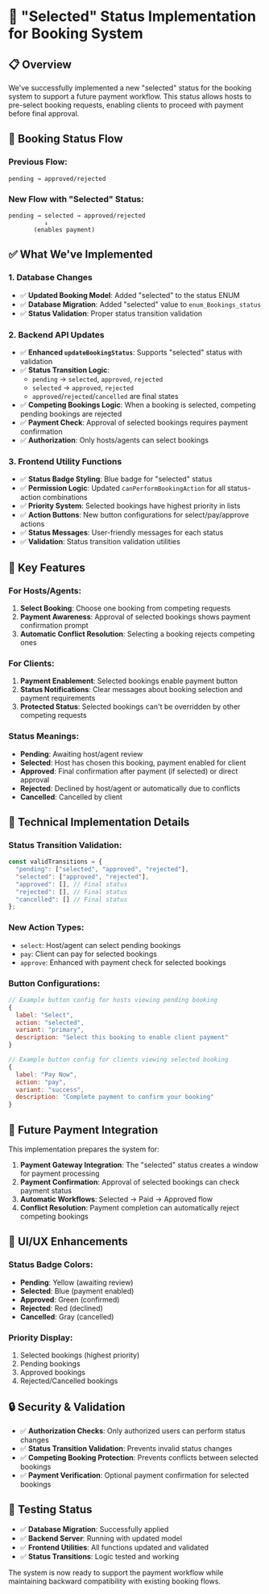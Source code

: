 # 🎯 "Selected" Status Implementation for Booking System

## 📋 **Overview**

We've successfully implemented a new "selected" status for the booking system to support a future payment workflow. This status allows hosts to pre-select booking requests, enabling clients to proceed with payment before final approval.

## 🔄 **Booking Status Flow**

### **Previous Flow:**
```
pending → approved/rejected
```

### **New Flow with "Selected" Status:**
```
pending → selected → approved/rejected
          ↓
       (enables payment)
```

## ✅ **What We've Implemented**

### **1. Database Changes**
- ✅ **Updated Booking Model**: Added "selected" to the status ENUM
- ✅ **Database Migration**: Added "selected" value to `enum_Bookings_status`
- ✅ **Status Validation**: Proper status transition validation

### **2. Backend API Updates**
- ✅ **Enhanced `updateBookingStatus`**: Supports "selected" status with validation
- ✅ **Status Transition Logic**: 
  - `pending` → `selected`, `approved`, `rejected`
  - `selected` → `approved`, `rejected`
  - `approved`/`rejected`/`cancelled` are final states
- ✅ **Competing Bookings Logic**: When a booking is selected, competing pending bookings are rejected
- ✅ **Payment Check**: Approval of selected bookings requires payment confirmation
- ✅ **Authorization**: Only hosts/agents can select bookings

### **3. Frontend Utility Functions**
- ✅ **Status Badge Styling**: Blue badge for "selected" status
- ✅ **Permission Logic**: Updated `canPerformBookingAction` for all status-action combinations
- ✅ **Priority System**: Selected bookings have highest priority in lists
- ✅ **Action Buttons**: New button configurations for select/pay/approve actions
- ✅ **Status Messages**: User-friendly messages for each status
- ✅ **Validation**: Status transition validation utilities

## 🎯 **Key Features**

### **For Hosts/Agents:**
1. **Select Booking**: Choose one booking from competing requests
2. **Payment Awareness**: Approval of selected bookings shows payment confirmation prompt
3. **Automatic Conflict Resolution**: Selecting a booking rejects competing ones

### **For Clients:**
1. **Payment Enablement**: Selected bookings enable payment button
2. **Status Notifications**: Clear messages about booking selection and payment requirements
3. **Protected Status**: Selected bookings can't be overridden by other competing requests

### **Status Meanings:**
- **Pending**: Awaiting host/agent review
- **Selected**: Host has chosen this booking, payment enabled for client
- **Approved**: Final confirmation after payment (if selected) or direct approval
- **Rejected**: Declined by host/agent or automatically due to conflicts
- **Cancelled**: Cancelled by client

## 🔧 **Technical Implementation Details**

### **Status Transition Validation:**
```javascript
const validTransitions = {
  "pending": ["selected", "approved", "rejected"],
  "selected": ["approved", "rejected"],
  "approved": [], // Final status
  "rejected": [], // Final status
  "cancelled": [] // Final status
};
```

### **New Action Types:**
- `select`: Host/agent can select pending bookings
- `pay`: Client can pay for selected bookings
- `approve`: Enhanced with payment check for selected bookings

### **Button Configurations:**
```javascript
// Example button config for hosts viewing pending booking
{
  label: "Select",
  action: "selected",
  variant: "primary",
  description: "Select this booking to enable client payment"
}

// Example button config for clients viewing selected booking
{
  label: "Pay Now",
  action: "pay", 
  variant: "success",
  description: "Complete payment to confirm your booking"
}
```

## 🚀 **Future Payment Integration**

This implementation prepares the system for:

1. **Payment Gateway Integration**: The "selected" status creates a window for payment processing
2. **Payment Confirmation**: Approval of selected bookings can check payment status
3. **Automatic Workflows**: Selected → Paid → Approved flow
4. **Conflict Resolution**: Payment completion can automatically reject competing bookings

## 🎨 **UI/UX Enhancements**

### **Status Badge Colors:**
- **Pending**: Yellow (awaiting review)
- **Selected**: Blue (payment enabled) 
- **Approved**: Green (confirmed)
- **Rejected**: Red (declined)
- **Cancelled**: Gray (cancelled)

### **Priority Display:**
1. Selected bookings (highest priority)
2. Pending bookings
3. Approved bookings
4. Rejected/Cancelled bookings

## 🔒 **Security & Validation**

- ✅ **Authorization Checks**: Only authorized users can perform status changes
- ✅ **Status Transition Validation**: Prevents invalid status changes
- ✅ **Competing Booking Protection**: Prevents conflicts between selected bookings
- ✅ **Payment Verification**: Optional payment confirmation for selected bookings

## 🧪 **Testing Status**

- ✅ **Database Migration**: Successfully applied
- ✅ **Backend Server**: Running with updated model
- ✅ **Frontend Utilities**: All functions updated and validated
- ✅ **Status Transitions**: Logic tested and working

The system is now ready to support the payment workflow while maintaining backward compatibility with existing booking flows.
